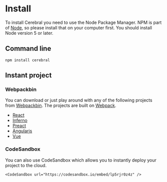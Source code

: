 # Install
To install Cerebral you need to use the Node Package Manager. NPM is part of [Node](https://nodejs.org/en/), so please install that on your computer first. You should install Node version 5 or later.

## Command line

`npm install cerebral`

## Instant project

### Webpackbin

You can download or just play around with any of the following projects from [Webpackbin](https://www.webpackbin.com). The projects are built on [Webpack](https://webpack.js.org/).

- [React](https://www.webpackbin.com/bins/-KpZ2QJ22vGMpreMX75e)
- [Inferno](https://www.webpackbin.com/bins/-KpaFIS9qaVx8AaM4QnR)
- [Preact](https://www.webpackbin.com/bins/-KpaITQjPX6lRCbXA-cz)
- [Angularjs](https://www.webpackbin.com/bins/-KpaJEt3kH9B-p5g56hB)
- [Vue](https://www.webpackbin.com/bins/-KpeDRif_7aNlOXrxSK4)


### CodeSandbox
You can also use CodeSandbox which allows you to instantly deploy your project to the cloud.

```marksy
<CodeSandbox url="https://codesandbox.io/embed/lp5rjr0z4z" />
```
